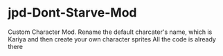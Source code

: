 # jpd-Dont-Starve-Mod
Custom Character Mod. Rename the default charcater's name, which is Kariya and then create your own character sprites
All the code is already there 



